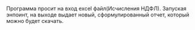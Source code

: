 Программа просит на вход excel файл(Исчисления НДФЛ).
Запуская энпоинт, на выходе выдает новый, сформулированный отчет, который можно будет скачать.
